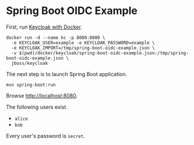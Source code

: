 # Spring Boot OIDC Example

First, run [Keycloak with Docker](https://hub.docker.com/r/jboss/keycloak/).

```
docker run -d --name kc -p 8000:8080 \
  -e KEYCLOAK_USER=example -e KEYCLOAK_PASSWORD=example \
  -e KEYCLOAK_IMPORT=/tmp/spring-boot-oidc-example.json \
  -v $(pwd)/docker/keycloak/spring-boot-oidc-example.json:/tmp/spring-boot-oidc-example.json \
  jboss/keycloak
```

The next step is to launch Spring Boot application.

```
mvn spring-boot:run
```

Browse [http://localhost:8080](http://localhost:8080).

The following users exist.

- `alice`
- `bob`

Every user's password is `secret`.

